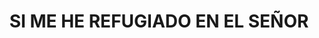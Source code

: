---
capo: 0
id: 153
lang: es-es
step: pre
subtitle: ''
tags:
- com
title: SI ME HE REFUGIADO EN EL SEÑOR
---
